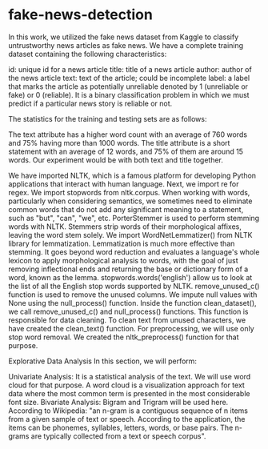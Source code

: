 # fake-news-detection
In this work, we utilized the fake news dataset from Kaggle to classify untrustworthy news articles as fake news. We have a complete training dataset containing the following characteristics:

id: unique id for a news article
title: title of a news article
author: author of the news article
text: text of the article; could be incomplete
label: a label that marks the article as potentially unreliable denoted by 1 (unreliable or fake) or 0 (reliable).
It is a binary classification problem in which we must predict if a particular news story is reliable or not.



The statistics for the training and testing sets are as follows:

The text attribute has a higher word count with an average of 760 words and 75% having more than 1000 words.
The title attribute is a short statement with an average of 12 words, and 75% of them are around 15 words.
Our experiment would be with both text and title together.

We have imported NLTK, which is a famous platform for developing Python applications that interact with human language. Next, we import re for regex.
We import stopwords from nltk.corpus. When working with words, particularly when considering semantics, we sometimes need to eliminate common words that do not add any significant meaning to a statement, such as "but", "can", "we", etc.
PorterStemmer is used to perform stemming words with NLTK. Stemmers strip words of their morphological affixes, leaving the word stem solely.
We import WordNetLemmatizer() from NLTK library for lemmatization. Lemmatization is much more effective than stemming. It goes beyond word reduction and evaluates a language's whole lexicon to apply morphological analysis to words, with the goal of just removing inflectional ends and returning the base or dictionary form of a word, known as the lemma.
stopwords.words('english') allow us to look at the list of all the English stop words supported by NLTK.
remove_unused_c() function is used to remove the unused columns.
We impute null values with None using the null_process() function.
Inside the function clean_dataset(), we call remove_unused_c() and null_process() functions. This function is responsible for data cleaning.
To clean text from unused characters, we have created the clean_text() function.
For preprocessing, we will use only stop word removal. We created the nltk_preprocess() function for that purpose.


Explorative Data Analysis
In this section, we will perform:

Univariate Analysis: It is a statistical analysis of the text. We will use word cloud for that purpose. A word cloud is a visualization approach for text data where the most common term is presented in the most considerable font size.
Bivariate Analysis: Bigram and Trigram will be used here. According to Wikipedia: "an n-gram is a contiguous sequence of n items from a given sample of text or speech. According to the application, the items can be phonemes, syllables, letters, words, or base pairs. The n-grams are typically collected from a text or speech corpus".
